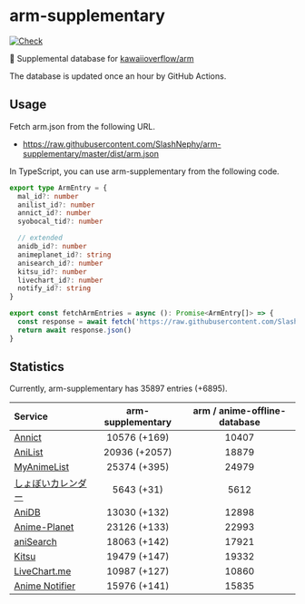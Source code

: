 # arm-supplementary

[![Check](https://github.com/SlashNephy/arm-supplementary/actions/workflows/check-node.yml/badge.svg)](https://github.com/SlashNephy/arm-supplementary/actions/workflows/check-node.yml)

💊 Supplemental database for [kawaiioverflow/arm](https://github.com/kawaiioverflow/arm)

The database is updated once an hour by GitHub Actions.

## Usage

Fetch arm.json from the following URL.

- https://raw.githubusercontent.com/SlashNephy/arm-supplementary/master/dist/arm.json

In TypeScript, you can use arm-supplementary from the following code.

```TypeScript
export type ArmEntry = {
  mal_id?: number
  anilist_id?: number
  annict_id?: number
  syobocal_tid?: number

  // extended
  anidb_id?: number
  animeplanet_id?: string
  anisearch_id?: number
  kitsu_id?: number
  livechart_id?: number
  notify_id?: string
}

export const fetchArmEntries = async (): Promise<ArmEntry[]> => {
  const response = await fetch('https://raw.githubusercontent.com/SlashNephy/arm-supplementary/master/dist/arm.json')
  return await response.json()
}
```

## Statistics

Currently, arm-supplementary has 35897 entries (+6895).

| Service                                     | arm-supplementary | arm / anime-offline-database |
| :------------------------------------------ | :---------------: | :--------------------------: |
| [Annict](https://annict.com)                |   10576 (+169)    |            10407             |
| [AniList](https://anilist.co)               |   20936 (+2057)   |            18879             |
| [MyAnimeList](https://myanimelist.net)      |   25374 (+395)    |            24979             |
| [しょぼいカレンダー](https://cal.syoboi.jp) |    5643 (+31)     |             5612             |
| [AniDB](https://anidb.net)                  |   13030 (+132)    |            12898             |
| [Anime-Planet](https://anime-planet.com)    |   23126 (+133)    |            22993             |
| [aniSearch](https://anisearch.com)          |   18063 (+142)    |            17921             |
| [Kitsu](https://kitsu.io)                   |   19479 (+147)    |            19332             |
| [LiveChart.me](https://livechart.me)        |   10987 (+127)    |            10860             |
| [Anime Notifier](https://notify.moe)        |   15976 (+141)    |            15835             |
